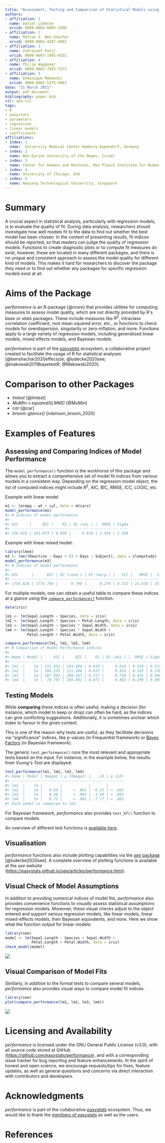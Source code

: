 ```yaml
---
title: "Assessment, Testing and Comparison of Statistical Models using R"
authors:
- affiliation: 1
  name: Daniel Lüdecke
  orcid: 0000-0002-8895-3206
- affiliation: 2
  name: Mattan S. Ben-Shachar
  orcid: 0000-0002-4287-4801
- affiliation: 3
  name: Indrajeet Patil
  orcid: 0000-0003-1995-6531
- affiliation: 4
  name: Philip Waggoner
  orcid: 0000-0002-7825-7573
- affiliation: 5
  name: Dominique Makowski
  orcid: 0000-0001-5375-9967
date: "21 March 2021"
output: pdf_document
bibliography: paper.bib
csl: apa.csl
tags:
- R
- easystats
- parameters
- regression
- linear models
- coefficients
affiliations:
- index: 1
  name:  University Medical Center Hamburg-Eppendorf, Germany
- index: 2
  name: Ben-Gurion University of the Negev, Israel
- index: 3
  name: Center for Humans and Machines, Max Planck Institute for Human Development, Berlin, Germany
- index: 4
  name: University of Chicago, USA  
- index: 5
  name: Nanyang Technological University, Singapore
---
```


# Summary

A crucial aspect in statistical analysis, particularly with regression models, is to evaluate the quality of fit. During data analysis, researchers should investigate how well models fit to the data to find out whether the best model has been chosen. In the context of presenting results, fit indices should be reported, so that readers can judge the quality of regression models. Functions to create diagnostic plots or to compute fit measures do exist, however, these are located in many different packages, and there is no unique and consistent approach to assess the model quality for different kind of models. This makes it hard for researchers to discover the package they need or to find out whether any packages for specific regression models exist at all.

# Aims of the Package

*performance* is an R-package [@rcore] that provides utilities for computing measures to assess model quality, which are not directly provided by R's *base* or *stats* packages. These include measures like $R^2$, intraclass correlation coefficient, root mean squared error, etc., or functions to check models for overdispersion, singularity or zero-inflation, and more. Functions apply to a large variety of regression models, including generalized linear models, mixed effects models, and Bayesian models.

*performance* is part of the [*easystats*](https://github.com/easystats/performance) ecosystem, a collaborative project created to facilitate the usage of R for statistical analyses [@benshachar2020effecsize; @ludecke2020see; @makowski2019bayetestR; @Makowski2020].

# Comparison to other Packages

- *lmtest* [@lmtest]
- *MuMIn::r.squaredGLMM()* [@MuMin]
- *car* [@car]
- *broom::glance()* [robinson_broom_2020]

# Examples of Features

## Assessing and Comparing Indices of Model Performance

The `model_performance()` function is the workhorse of this package and allows you to extract a comprehensive set of model fit indices from various models in a consistent way. Depending on the regression model object, the list of computed indices might include $R^2$, AIC, BIC, RMSE, ICC, LOOIC, etc.

Example with linear model

``` r
m1 <- lm(mpg ~ wt + cyl, data = mtcars)
model_performance(m1)
#> # Indices of model performance
#> 
#> AIC     |     BIC |    R2 | R2 (adj.) |  RMSE | Sigma
#> -----------------------------------------------------
#> 156.010 | 161.873 | 0.830 |     0.819 | 2.444 | 2.568
```

Example with linear mixed model:

``` r
library(lme4)
m3 <- lmer(Reaction ~ Days + (1 + Days | Subject), data = sleepstudy)
model_performance(m3)
#> # Indices of model performance
#> 
#> AIC      |      BIC | R2 (cond.) | R2 (marg.) |   ICC |   RMSE |  Sigma
#> -----------------------------------------------------------------------
#> 1755.628 | 1774.786 |      0.799 |      0.279 | 0.722 | 23.438 | 25.592
```

For multiple models, one can obtain a useful table to compare these indices
at a glance using the [`compare_performance()`](https://easystats.github.io/performance/reference/compare_performance.html) function.

```r
data(iris)

lm1 <- lm(Sepal.Length ~ Species, data = iris)
lm2 <- lm(Sepal.Length ~ Species + Petal.Length, data = iris)
lm3 <- lm(Sepal.Length ~ Species * Sepal.Width, data = iris)
lm4 <- lm(Sepal.Length ~ Species * Sepal.Width + 
          Petal.Length + Petal.Width, data = iris)

compare_performance(lm1, lm2, lm3, lm4)
#> # Comparison of Model Performance Indices
#> 
#> Name | Model |     AIC |     BIC |    R2 | R2 (adj.) |  RMSE | Sigma
#> --------------------------------------------------------------------
#> lm1  |    lm | 231.452 | 243.494 | 0.619 |     0.614 | 0.510 | 0.515
#> lm2  |    lm | 106.233 | 121.286 | 0.837 |     0.833 | 0.333 | 0.338
#> lm3  |    lm | 187.092 | 208.167 | 0.727 |     0.718 | 0.431 | 0.440
#> lm4  |    lm |  78.797 | 105.892 | 0.871 |     0.865 | 0.296 | 0.305
```

## Testing Models

While **comparing** these indices is often useful, making a decision (for instance, which model to keep or drop) can often be hard, as the indices can give conflicting suggestions. Additionally, it is sometimes unclear which index to favour in the given context.

This is one of the reason why tests are useful, as they facilitate decisions via  "significance" indices, like *p*-values (in Frequentist framework) or [Bayes Factors](https://easystats.github.io/bayestestR/articles/bayes_factors.html) (in Bayesian framework).

The generic `test_performance()` runs the most relevant and appropriate tests based on the input. For instance, in the example below, the results from *Vuong's Test* are displayed:

```r
test_performance(lm1, lm2, lm3, lm4)
#> Name | Model | Omega2 | p (Omega2) |    LR | p (LR)
#> ---------------------------------------------------
#> lm1  |    lm |        |            |       |       
#> lm2  |    lm |   0.69 |     < .001 | -6.25 | < .001
#> lm3  |    lm |   0.36 |     < .001 | -3.44 | < .001
#> lm4  |    lm |   0.73 |     < .001 | -7.77 | < .001
#> Each model is compared to lm1.
```

For Bayesian framework, *performance* also provides `test_bf()` function to compare models.

An overview of different test functions is [available here](https://easystats.github.io/performance/reference/test_performance.html).

## Visualisation

*performance* functions also include plotting capabilities via the [*see* package](https://easystats.github.io/see/) [@ludecke2020see]. A complete overview of plotting functions is available at the *see* website (https://easystats.github.io/see/articles/performance.html).

## Visual Check of Model Assumptions

In addition to providing numerical indices of model fits, *performance* also provides convenience functions to *visually* assess statistical assumptions for regression models. Moreover, these visual checks adjust to the object entered and support various regression models, like linear models, linear mixed-effects models, their Bayesian equivalents, and more.
Here we show what the function output for linear models:

<!-- TO DO: Regenerate plot once feedback from other has been incorporated -->

```r
library(see)
model <- lm(Sepal.Length ~ Species + Sepal.Width + 
            Petal.Length + Petal.Width, data = iris)
check_model(model)
```

![](figure1.png)

## Visual Comparison of Model Fits

Similarly, in addition to the formal tests to compare several models, *performance* also provides visual ways to compare model fit indices.

```r
library(see)
plot(compare_performance(lm1, lm2, lm3, lm4))
```

<!-- TO DO: too big; before submission change dimentions -->

![](figure2.png)

# Licensing and Availability

*performance* is licensed under the GNU General Public License (v3.0), with all source code stored at GitHub (https://github.com/easystats/performance), and with a corresponding issue tracker for bug reporting and feature enhancements. In the spirit of honest and open science, we encourage requests/tips for fixes, feature updates, as well as general questions and concerns via direct interaction with contributors and developers.

# Acknowledgments

*performance* is part of the collaborative [*easystats*](https://github.com/easystats/easystats) ecosystem. Thus, we would like to thank the [members of easystats](https://github.com/orgs/easystats/people) as well as the users.

# References
